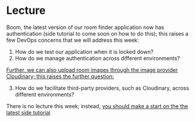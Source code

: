 
# Lecture

Boom, the latest version of our room finder application now has authentication (side tutorial to come soon on how to do this); this raises a few DevOps concerns that we will address this week:

1. How do we test our application when it is locked down? 
2. How do we manage authentication across different environments?	

[Further, we can also upload room images through the image provider Cloudinary;  this raises the further question:](https://cloudinary.com/)

3. How do we facilitate third-party providers, such as Cloudinary, across different environments?


There is no lecture this week; instead, [you should make a start on the the latest side tutorial](../side-tutorials/5.authentication-and-wider-services.md)